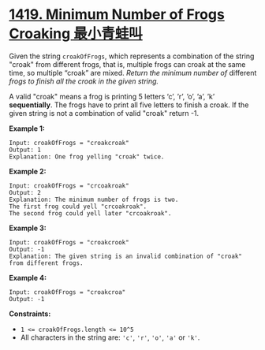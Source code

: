 # [1419. Minimum Number of Frogs Croaking 最小青蛙叫](https://leetcode.com/problems/minimum-number-of-frogs-croaking/)

Given the string `croakOfFrogs`, which represents a combination of the string "croak" from different frogs, that is, multiple frogs can croak at the same time, so multiple “croak” are mixed. *Return the minimum number of* different *frogs to finish all the croak in the given string.*

A valid "croak" means a frog is printing 5 letters ‘c’, ’r’, ’o’, ’a’, ’k’ **sequentially**. The frogs have to print all five letters to finish a croak. If the given string is not a combination of valid "croak" return -1.

 

**Example 1:**

```
Input: croakOfFrogs = "croakcroak"
Output: 1 
Explanation: One frog yelling "croak" twice.
```

**Example 2:**

```
Input: croakOfFrogs = "crcoakroak"
Output: 2 
Explanation: The minimum number of frogs is two. 
The first frog could yell "crcoakroak".
The second frog could yell later "crcoakroak".
```

**Example 3:**

```
Input: croakOfFrogs = "croakcrook"
Output: -1
Explanation: The given string is an invalid combination of "croak" from different frogs.
```

**Example 4:**

```
Input: croakOfFrogs = "croakcroa"
Output: -1
```

 

**Constraints:**

- `1 <= croakOfFrogs.length <= 10^5`
- All characters in the string are: `'c'`, `'r'`, `'o'`, `'a'` or `'k'`.